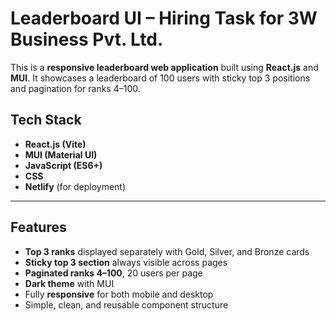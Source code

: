 #  Leaderboard UI – Hiring Task for 3W Business Pvt. Ltd.

This is a **responsive leaderboard web application** built using **React.js** and **MUI**. It showcases a leaderboard of 100 users with sticky top 3 positions and pagination for ranks 4–100.

##  Tech Stack

- **React.js (Vite)**
- **MUI (Material UI)**
- **JavaScript (ES6+)**
- **CSS**
- **Netlify** (for deployment)

---

##  Features

-  **Top 3 ranks** displayed separately with Gold, Silver, and Bronze cards
-  **Sticky top 3 section** always visible across pages
-  **Paginated ranks 4–100**, 20 users per page
-  **Dark theme** with MUI
-  Fully **responsive** for both mobile and desktop
-  Simple, clean, and reusable component structure




